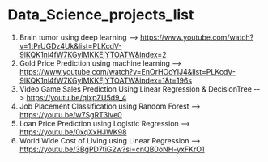 # Data_Science_projects_list

1. Brain tumor using deep learning --> https://www.youtube.com/watch?v=1tPrUGDz4Uk&list=PLKcdV-9lKQK1ni4fW7KGylMKKEjYTOATW&index=2
2. Gold Price Prediction using machine learning --> https://www.youtube.com/watch?v=EnOrHOoYIJ4&list=PLKcdV-9lKQK1ni4fW7KGylMKKEjYTOATW&index=1&t=196s
3. Video Game Sales Prediction Using Linear Regression & DecisionTree --> https://youtu.be/qIxpZU5d9_4
4. Job Placement Classification using Random Forest --> https://youtu.be/w7SgRT3lve0
5. Loan Price Prediction using Logistic Regression --> https://youtu.be/0xqXxHJWK98
6. World Wide Cost of Living using Linear Regression --> https://youtu.be/3BgPD7tiG2w?si=cnQB0oNH-yxFKrO1
